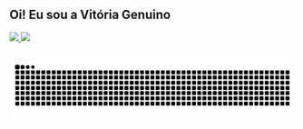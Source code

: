 ## Oi! Eu sou a Vitória Genuino

<div>
  <a href = "https://beacons.ai/vitoria-genuino">
  <img width = "48%" src = "https://github-readme-stats.vercel.app/api?username=vitoria-genuino&show_icons=true&theme=dracula&include_all_commits=true&count_private=true"/>
  <img width = "50%" src = "https://github-readme-stats.vercel.app/api/top-langs/?username=vitoria-genuino&layout=compact&langs_count=16&theme=dracula"/>
  </div>

  ##

  <picture>
  <source media="(prefers-color-scheme: dracula)" srcset="https://raw.githubusercontent.com/vitoria-genuino/vitoria-genuino/output/github-contribution-grid-snake-dracula.svg">
  <source media="(prefers-color-scheme: light)" srcset="https://raw.githubusercontent.com/vitoria-genuino/vitoria-genuino/output/github-contribution-grid-snake.svg">
  <img alt="github contribution grid snake animation" src="https://raw.githubusercontent.com/vitoria-genuino/vitoria-genuino/output/github-contribution-grid-snake.svg">
</picture>
